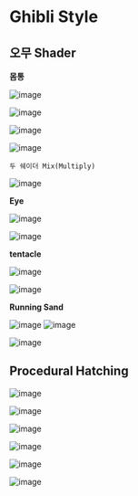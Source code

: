 Ghibli Style
==============

오무 Shader
------------

**몸통**

![image](https://user-images.githubusercontent.com/30430227/162364324-cc73ae32-e149-43bf-b652-10b9fe7769d2.png)

![image](https://user-images.githubusercontent.com/30430227/162364368-203adbae-553a-4942-aa66-7b1d7cfbdd98.png)

![image](https://user-images.githubusercontent.com/30430227/162366551-347ab7f2-25b8-44cf-a80a-463524584eb4.png)

![image](https://user-images.githubusercontent.com/30430227/162366779-e5e65bb7-916a-4c0a-93af-a7c8814b2f71.png)

``두 쉐이더 Mix(Multiply)``

![image](https://user-images.githubusercontent.com/30430227/162367043-8a5fda15-91bf-4efc-a9e4-a1a457fa7165.png)

**Eye**

![image](https://user-images.githubusercontent.com/30430227/162370045-81407bbf-dae9-4bbb-814a-d68453b65af7.png)

![image](https://user-images.githubusercontent.com/30430227/162370118-b988f891-6c16-4f77-9fbc-a294c0fcb99d.png)

**tentacle**

![image](https://user-images.githubusercontent.com/30430227/162371156-9493342d-16bd-49c0-96b6-951d0d83adab.png)

![image](https://user-images.githubusercontent.com/30430227/162371243-6a081a8a-b0c6-489c-a15e-569d266cd611.png)

**Running Sand**

![image](https://user-images.githubusercontent.com/30430227/162373151-ccc5dcd4-8b1d-4b17-ba72-1550beb44d12.png)
![image](https://user-images.githubusercontent.com/30430227/162373242-b2036e7a-6a15-4509-97a6-fbf513666bab.png)

![image](https://user-images.githubusercontent.com/30430227/162373435-f056d6fe-0cdf-4964-9908-14be951b3ada.png)


Procedural Hatching
---------------------

![image](https://user-images.githubusercontent.com/30430227/162377083-cacf285d-3bb4-43b1-9ec9-e79f1fca5504.png)

![image](https://user-images.githubusercontent.com/30430227/162377217-ba7fc10b-31f4-490f-99f4-5f104e1d90cc.png)

![image](https://user-images.githubusercontent.com/30430227/162377478-b6fbb9ea-2510-46d3-a133-5fdf60042aaa.png)

![image](https://user-images.githubusercontent.com/30430227/162377527-7bd5d8cb-9a09-40a6-8905-f4d18fca9457.png)

![image](https://user-images.githubusercontent.com/30430227/162377934-5d39d382-b99c-4e49-b87f-7d4ab12801ba.png)

![image](https://user-images.githubusercontent.com/30430227/162377967-00e738bd-44f5-4d80-afde-b78d6e9a87d8.png)





